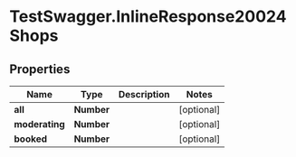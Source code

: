 # TestSwagger.InlineResponse20024Shops

## Properties

Name | Type | Description | Notes
------------ | ------------- | ------------- | -------------
**all** | **Number** |  | [optional] 
**moderating** | **Number** |  | [optional] 
**booked** | **Number** |  | [optional] 



